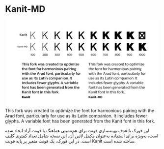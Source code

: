 # Kanit-MD
![Kanit-MD](documentation/Kanit-MD.png)
This fork was created to optimize the font for harmonious pairing with the Arad font, particularly for use as its Latin companion. It includes fewer glyphs. A variable font has been generated from the Kanit font in this fork.

این فورک با هدف بهینه‌سازی فونت برای هم‌نشینی هماهنگ با فونت آراد ایجاد شده است، به‌ویژه برای استفاده به‌عنوان مکمل لاتین آن. این نسخه شامل تعداد کمتری گلیف است. در این فورک، یک فونت متغیر بر پایه فونت Kanit ساخته شده است.